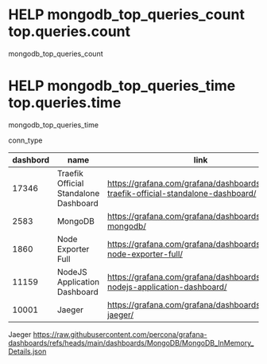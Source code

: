 # HELP mongodb_top_queries_count top.queries.count
mongodb_top_queries_count

# HELP mongodb_top_queries_time top.queries.time
mongodb_top_queries_time


conn_type


| dashbord | name                                  | link                                                                                |
|----------|---------------------------------------|-------------------------------------------------------------------------------------|
| 17346    | Traefik Official Standalone Dashboard | https://grafana.com/grafana/dashboards/17346-traefik-official-standalone-dashboard/ |
| 2583     | MongoDB                               | https://grafana.com/grafana/dashboards/2583-mongodb/                                |
| 1860     | Node Exporter Full                    | https://grafana.com/grafana/dashboards/1860-node-exporter-full/                     |
| 11159    | NodeJS Application Dashboard          | https://grafana.com/grafana/dashboards/11159-nodejs-application-dashboard/          |
| 10001    | Jaeger                                | https://grafana.com/grafana/dashboards/10001-jaeger/                                |


Jaeger
https://raw.githubusercontent.com/percona/grafana-dashboards/refs/heads/main/dashboards/MongoDB/MongoDB_InMemory_Details.json